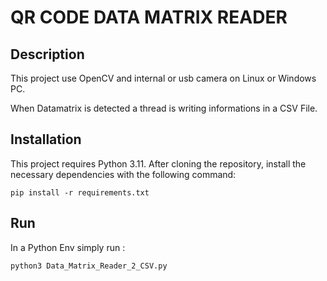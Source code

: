 <!DOCTYPE html>
<html>
<body>
    <h1>QR CODE DATA MATRIX READER</h1>
    <h2>Description</h2>
    <p>This project use OpenCV and internal or usb camera on Linux or Windows PC.</p>
    <p>When Datamatrix is detected a thread is writing informations in a CSV File.</p>
    <h2>Installation</h2>
    <p>This project requires Python 3.11. After cloning the repository, install the necessary dependencies with the following command:</p>
    <pre><code>pip install -r requirements.txt</code></pre>
    <h2>Run</h2>
    <p>In a Python Env simply run : </p>
    <pre><code>python3 Data_Matrix_Reader_2_CSV.py<code></pre>
</body>
</html>
